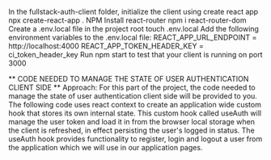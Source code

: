 In the fullstack-auth-client folder, initialize the client using create react app
npx create-react-app .
NPM Install react-router
npm i react-router-dom
Create a .env.local file in the project root
touch .env.local
Add the following environment variables to the .env.local file:
REACT_APP_URL_ENDPOINT = http://localhost:4000
REACT_APP_TOKEN_HEADER_KEY = ci_token_header_key
Run npm start to test that your client is running on port 3000

** CODE NEEDED TO MANAGE THE STATE OF USER AUTHENTICATION CLIENT SIDE **
Approach: For this part of the project, the code needed to manage the state of user authentication client side will be provided to you. The following code uses react context to create an application wide custom hook that stores its own internal state. This custom hook called useAuth will manage the user token and load it in from the browser local storage when the client is refreshed, in effect persisting the user's logged in status. The useAuth hook provides functionality to register, login and logout a user from the application which we will use in our application pages.
